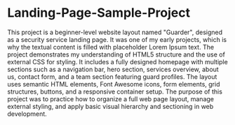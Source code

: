 # Landing-Page-Sample-Project
This project is a beginner-level website layout named "Guarder", designed as a security service landing page. It was one of my early projects, which is why the textual content is filled with placeholder Lorem Ipsum text. The project demonstrates my understanding of HTML5 structure and the use of external CSS for styling. It includes a fully designed homepage with multiple sections such as a navigation bar, hero section, services overview, about us, contact form, and a team section featuring guard profiles. The layout uses semantic HTML elements, Font Awesome icons, form elements, grid structures, buttons, and a responsive container setup. The purpose of this project was to practice how to organize a full web page layout, manage external styling, and apply basic visual hierarchy and sectioning in web development.
